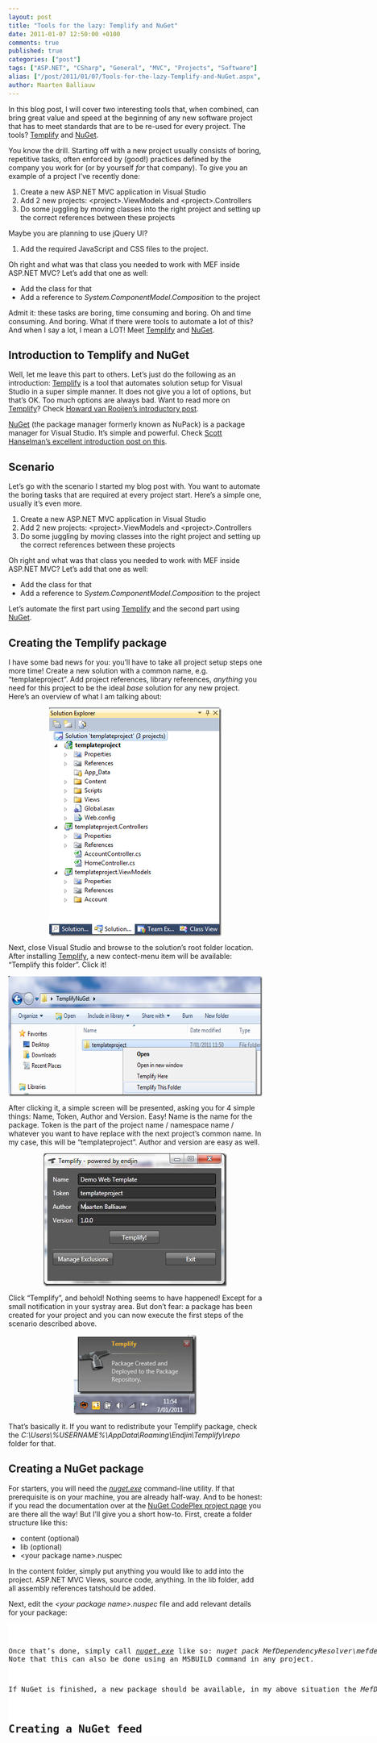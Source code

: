 ```yaml
---
layout: post
title: "Tools for the lazy: Templify and NuGet"
date: 2011-01-07 12:50:00 +0100
comments: true
published: true
categories: ["post"]
tags: ["ASP.NET", "CSharp", "General", "MVC", "Projects", "Software"]
alias: ["/post/2011/01/07/Tools-for-the-lazy-Templify-and-NuGet.aspx", "/post/2011/01/07/tools-for-the-lazy-templify-and-nuget.aspx"]
author: Maarten Balliauw
---
```

<p>In this blog post, I will cover two interesting tools that, when combined, can bring great value and speed at the beginning of any new software project that has to meet standards that are to be re-used for every project. The tools? <a href="http://opensource.endjin.com/templify/">Templify</a> and <a href="http://nuget.codeplex.com/">NuGet</a>.</p>
<p>You know the drill. Starting off with a new project usually consists of boring, repetitive tasks, often enforced by (good!) practices defined by the company you work for (or by yourself <em>for</em> that company). To give you an example of a project I&rsquo;ve recently done:</p>
<ol>
<li>Create a new ASP.NET MVC application in Visual Studio</li>
<li>Add 2 new projects: &lt;project&gt;.ViewModels and &lt;project&gt;.Controllers</li>
<li>Do some juggling by moving classes into the right project and setting up the correct references between these projects</li>
</ol>
<p>Maybe you are planning to use jQuery UI?</p>
<ol>
<li>Add the required JavaScript and CSS files to the project.</li>
</ol>
<p>Oh right and what was that class you needed to work with MEF inside ASP.NET MVC? Let&rsquo;s add that one as well:</p>
<ul>
<li>Add the class for that</li>
<li>Add a reference to <em>System.ComponentModel.Composition</em> to the project</li>
</ul>
<p>Admit it: these tasks are boring, time consuming and boring. Oh and time consuming. And boring. What if there were tools to automate a lot of this? And when I say a lot, I mean a LOT! Meet <a href="http://opensource.endjin.com/templify/">Templify</a> and <a href="http://nuget.codeplex.com/">NuGet</a>.</p>
<h2>Introduction to Templify and NuGet</h2>
<p>Well, let me leave this part to others. Let&rsquo;s just do the following as an introduction: <a href="http://opensource.endjin.com/templify/">Templify</a> is a tool that automates solution setup for Visual Studio in a super simple manner. It does not give you a lot of options, but that&rsquo;s OK. Too much options are always bad. Want to read more on <a href="http://opensource.endjin.com/templify/">Templify</a>? Check <a href="http://blog.endjin.com/2010/10/introducing-templify/">Howard van Rooijen&rsquo;s introductory post</a>.</p>
<p><a href="http://nuget.codeplex.com/">NuGet</a> (the package manager formerly known as NuPack) is a package manager for Visual Studio. It&rsquo;s simple and powerful. Check <a href="http://www.hanselman.com/blog/IntroducingNuPackPackageManagementForNETAnotherPieceOfTheWebStack.aspx">Scott Hanselman&rsquo;s excellent introduction post on this</a>.</p>
<h2>Scenario</h2>
<p>Let&rsquo;s go with the scenario I started my blog post with. You want to automate the boring tasks that are required at every project start. Here&rsquo;s a simple one, usually it&rsquo;s even more.</p>
<ol>
<li>Create a new ASP.NET MVC application in Visual Studio</li>
<li>Add 2 new projects: &lt;project&gt;.ViewModels and &lt;project&gt;.Controllers</li>
<li>Do some juggling by moving classes into the right project and setting up the correct references between these projects</li>
</ol>
<p>Oh right and what was that class you needed to work with MEF inside ASP.NET MVC? Let&rsquo;s add that one as well:</p>
<ul>
<li>Add the class for that</li>
<li>Add a reference to <em>System.ComponentModel.Composition</em> to the project</li>
</ul>
<p>Let&rsquo;s automate the first part using <a href="http://opensource.endjin.com/templify/">Templify</a> and the second part using <a href="http://nuget.codeplex.com/">NuGet</a>.</p>
<h2>Creating the Templify package</h2>
<p>I have some bad news for you: you&rsquo;ll have to take all project setup steps one more time! Create a new solution with a common name, e.g. &ldquo;templateproject&rdquo;. Add project references, library references, <em>anything</em> you need for this project to be the ideal <em>base</em> solution for any new project. Here&rsquo;s an overview of what I am talking about:</p>
<p><a href="/images/image_87.png"><img style="background-image: none; border-bottom: 0px; border-left: 0px; padding-left: 0px; padding-right: 0px; display: block; float: none; margin-left: auto; border-top: 0px; margin-right: auto; border-right: 0px; padding-top: 0px" title="Create new Templify project" src="/images/image_thumb_57.png" border="0" alt="Create new Templify project" width="342" height="453" /></a></p>
<p>Next, close Visual Studio and browse to the solution&rsquo;s root folder location. After installing <a href="http://opensource.endjin.com/templify/">Templify</a>, a new contect-menu item will be available: &ldquo;Templify this folder&rdquo;. Click it!</p>
<p><a href="/images/image_88.png"><img style="background-image: none; border-bottom: 0px; border-left: 0px; padding-left: 0px; padding-right: 0px; display: block; float: none; margin-left: auto; border-top: 0px; margin-right: auto; border-right: 0px; padding-top: 0px" title="Templify this folder" src="/images/image_thumb_58.png" border="0" alt="Templify this folder" width="620" height="239" /></a></p>
<p>After clicking it, a simple screen will be presented, asking you for 4 simple things: Name, Token, Author and Version. Easy! Name is the name for the package. Token is the part of the project name / namespace name / whatever you want to have replace with the next project&rsquo;s common name. In my case, this will be &ldquo;templateproject&rdquo;. Author and version are easy as well.</p>
<p><a href="/images/image_89.png"><img style="background-image: none; border-bottom: 0px; border-left: 0px; padding-left: 0px; padding-right: 0px; display: block; float: none; margin-left: auto; border-top: 0px; margin-right: auto; border-right: 0px; padding-top: 0px" title="Templify main screen" src="/images/image_thumb_59.png" border="0" alt="Templify main screen" width="364" height="264" /></a></p>
<p>Click &ldquo;Templify&rdquo;, and behold! Nothing seems to have happened! Except for a small notification in your systray area. But don&rsquo;t fear: a package has been created for your project and you can now execute the first steps of the scenario described above.</p>
<p><a href="/images/image_90.png"><img style="background-image: none; border-bottom: 0px; border-left: 0px; padding-left: 0px; padding-right: 0px; display: block; float: none; margin-left: auto; border-top: 0px; margin-right: auto; border-right: 0px; padding-top: 0px" title="Templify package created" src="/images/image_thumb_60.png" border="0" alt="Templify package created" width="244" height="159" /></a></p>
<p>That&rsquo;s basically it. If you want to redistribute your Templify package, check the <em>C:\Users\%USERNAME%\AppData\Roaming\Endjin\Templify\repo</em>&nbsp; folder for that.</p>
<h2>Creating a NuGet package</h2>
<p>For starters, you will need the <em><a href="http://nuget.codeplex.com/releases/52018/download/184132">nuget.exe</a></em> command-line utility. If that prerequisite is on your machine, you are already half-way. And to be honest: if you read the documentation over at the <a href="http://nuget.codeplex.com/documentation?title=Creating%20a%20Package">NuGet CodePlex project page</a> you are there all the way! But I&rsquo;ll give you a short how-to. First, create a folder structure like this:</p>
<ul>
<li>content (optional)</li>
<li>lib (optional)</li>
<li>&lt;your package name&gt;.nuspec</li>
</ul>
<p>In the content folder, simply put anything you would like to add into the project. ASP.NET MVC Views, source code, anything. In the lib folder, add all assembly references tatshould be added.</p>
<p>Next, edit the<em> &lt;your package name&gt;.nuspec</em> file and add relevant details for your package:</p>
<div id="scid:9D7513F9-C04C-4721-824A-2B34F0212519:f0c3416e-1ab2-43ab-9551-28dd2bdb7b9a" class="wlWriterEditableSmartContent" style="padding-bottom: 0px; margin: 0px; padding-left: 0px; padding-right: 0px; display: inline; float: none; padding-top: 0px">
<pre style="background-color: white; width: 742px; height: 222px; overflow: auto;"><div><!--

Code highlighting produced by Actipro CodeHighlighter (freeware)
http://www.CodeHighlighter.com/

--><span style="color: #008080;"> 1</span> <span style="color: #0000FF;">&lt;?</span><span style="color: #FF00FF;">xml version="1.0"</span><span style="color: #0000FF;">?&gt;</span><span style="color: #000000;">
</span><span style="color: #008080;"> 2</span> <span style="color: #0000FF;">&lt;</span><span style="color: #800000;">package </span><span style="color: #FF0000;">xmlns:xsi</span><span style="color: #0000FF;">="http://www.w3.org/2001/XMLSchema-instance"</span><span style="color: #FF0000;">
</span><span style="color: #008080;"> 3</span> <span style="color: #FF0000;">         xmlns:xsd</span><span style="color: #0000FF;">="http://www.w3.org/2001/XMLSchema"</span><span style="color: #0000FF;">&gt;</span><span style="color: #000000;">
</span><span style="color: #008080;"> 4</span> <span style="color: #000000;">  </span><span style="color: #0000FF;">&lt;</span><span style="color: #800000;">metadata </span><span style="color: #FF0000;">xmlns</span><span style="color: #0000FF;">="http://schemas.microsoft.com/packaging/2010/07/nuspec.xsd"</span><span style="color: #0000FF;">&gt;</span><span style="color: #000000;">
</span><span style="color: #008080;"> 5</span> <span style="color: #000000;">    </span><span style="color: #0000FF;">&lt;</span><span style="color: #800000;">id</span><span style="color: #0000FF;">&gt;</span><span style="color: #000000;">MefDependencyResolver</span><span style="color: #0000FF;">&lt;/</span><span style="color: #800000;">id</span><span style="color: #0000FF;">&gt;</span><span style="color: #000000;">
</span><span style="color: #008080;"> 6</span> <span style="color: #000000;">    </span><span style="color: #0000FF;">&lt;</span><span style="color: #800000;">version</span><span style="color: #0000FF;">&gt;</span><span style="color: #000000;">0.0.1</span><span style="color: #0000FF;">&lt;/</span><span style="color: #800000;">version</span><span style="color: #0000FF;">&gt;</span><span style="color: #000000;">
</span><span style="color: #008080;"> 7</span> <span style="color: #000000;">    </span><span style="color: #0000FF;">&lt;</span><span style="color: #800000;">authors</span><span style="color: #0000FF;">&gt;</span><span style="color: #000000;">Maarten Balliauw</span><span style="color: #0000FF;">&lt;/</span><span style="color: #800000;">authors</span><span style="color: #0000FF;">&gt;</span><span style="color: #000000;">
</span><span style="color: #008080;"> 8</span> <span style="color: #000000;">    </span><span style="color: #0000FF;">&lt;</span><span style="color: #800000;">requireLicenseAcceptance</span><span style="color: #0000FF;">&gt;</span><span style="color: #000000;">false</span><span style="color: #0000FF;">&lt;/</span><span style="color: #800000;">requireLicenseAcceptance</span><span style="color: #0000FF;">&gt;</span><span style="color: #000000;">
</span><span style="color: #008080;"> 9</span> <span style="color: #000000;">    </span><span style="color: #0000FF;">&lt;</span><span style="color: #800000;">description</span><span style="color: #0000FF;">&gt;</span><span style="color: #000000;">MefDependencyResolver</span><span style="color: #0000FF;">&lt;/</span><span style="color: #800000;">description</span><span style="color: #0000FF;">&gt;</span><span style="color: #000000;">
</span><span style="color: #008080;">10</span> <span style="color: #000000;">    </span><span style="color: #0000FF;">&lt;</span><span style="color: #800000;">summary</span><span style="color: #0000FF;">&gt;</span><span style="color: #000000;">MefDependencyResolver</span><span style="color: #0000FF;">&lt;/</span><span style="color: #800000;">summary</span><span style="color: #0000FF;">&gt;</span><span style="color: #000000;">
</span><span style="color: #008080;">11</span> <span style="color: #000000;">    </span><span style="color: #0000FF;">&lt;</span><span style="color: #800000;">language</span><span style="color: #0000FF;">&gt;</span><span style="color: #000000;">en-US</span><span style="color: #0000FF;">&lt;/</span><span style="color: #800000;">language</span><span style="color: #0000FF;">&gt;</span><span style="color: #000000;">
</span><span style="color: #008080;">12</span> <span style="color: #000000;">  </span><span style="color: #0000FF;">&lt;/</span><span style="color: #800000;">metadata</span><span style="color: #0000FF;">&gt;</span><span style="color: #000000;">
</span><span style="color: #008080;">13</span> <span style="color: #0000FF;">&lt;/</span><span style="color: #800000;">package</span><span style="color: #0000FF;">&gt;</span></div></pre>
<!-- Code inserted with Steve Dunn's Windows Live Writer Code Formatter Plugin.  http://dunnhq.com --></div>
<p>Once that&rsquo;s done, simply call <a href="http://nuget.codeplex.com/releases/52018/download/184132"><em>nuget.exe</em></a> like so: <em>nuget pack MefDependencyResolver\mefdependencyresolver.nuspec <br /></em>Note that this can also be done using an MSBUILD command in any project.</p>
<p>If NuGet is finished, a new package should be available, in my above situation the <em>MefDependencyResolver.0.0.1.nupkg</em> file is generated.</p>
<h2>Creating a NuGet feed</h2>
<p>This one&rsquo;s easy. You can use an OData feed (see <a title="http://geekswithblogs.net/michelotti/archive/2010/11/10/create-a-full-local-nuget-repository-with-powershell.aspx" href="http://geekswithblogs.net/michelotti/archive/2010/11/10/create-a-full-local-nuget-repository-with-powershell.aspx">here</a> and <a title="http://maleevdimka.com/post/NuGetPart-2-Creating-your-own-feeds.aspx" href="http://maleevdimka.com/post/NuGetPart-2-Creating-your-own-feeds.aspx">here</a>), but what&rsquo;s even easier: just copy all packages to a folder or network share and point Visual Studio there. Fire up those Visual Studio settings, find the<em> Package Manager</em> node and add your local or network package folder:</p>
<p><a href="/images/image_91.png"><img style="background-image: none; border-bottom: 0px; border-left: 0px; padding-left: 0px; padding-right: 0px; display: block; float: none; margin-left: auto; border-top: 0px; margin-right: auto; border-right: 0px; padding-top: 0px" title="Creating a NuGet feed" src="/images/image_thumb_61.png" border="0" alt="Creating a NuGet feed" width="761" height="444" /></a></p>
<p>Done!</p>
<h2>Behold! A new project!</h2>
<p>So you took all the effort in creating a <a href="http://opensource.endjin.com/templify/">Templify</a> and <a href="http://nuget.codeplex.com/">NuGet</a> package. Good! Here&rsquo;s how you can benefit. Whenever a new project should be started, open op an Explorer window, create a new folder, right-click it and select &ldquo;Templify here&rdquo;. Fill out the name of the new project (I chose &ldquo;ProjectCool&rdquo; because that implies I&rsquo;m working on a cool project and cool projects are fun!). Select the template to deploy. Next, click &ldquo;Deploy template&rdquo;.</p>
<p><a href="/images/image_92.png"><img style="background-image: none; border-bottom: 0px; border-left: 0px; padding-left: 0px; padding-right: 0px; display: block; float: none; margin-left: auto; border-top: 0px; margin-right: auto; border-right: 0px; padding-top: 0px" title="Templify Deploy Template" src="/images/image_thumb_62.png" border="0" alt="Templify Deploy Template" width="364" height="264" /></a></p>
<p>Open up the folder you just created and behold: &ldquo;ProjectCool&rdquo; has been created and my first 3 boring tasks are now gone. If I don&rsquo;t tell my boss I have this tool, I can actually sleep for the rest of the day and pretend I have done this manually!</p>
<p><a href="/images/image_93.png"><img style="background-image: none; border-bottom: 0px; border-left: 0px; padding-left: 0px; padding-right: 0px; display: block; float: none; margin-left: auto; border-top: 0px; margin-right: auto; border-right: 0px; padding-top: 0px" title="ProjectCool has been Templified!" src="/images/image_thumb_63.png" border="0" alt="ProjectCool has been Templified!" width="604" height="128" /></a></p>
<p>Next, open up &ldquo;ProjectCool&rdquo; in Visual Studio. Right-click the ASP.NET MVC project and select &ldquo;Add library package reference&hellip;&rdquo;.</p>
<p><a href="/images/image_94.png"><img style="background-image: none; border-bottom: 0px; border-left: 0px; padding-left: 0px; padding-right: 0px; display: block; float: none; margin-left: auto; border-top: 0px; margin-right: auto; border-right: 0px; padding-top: 0px" title="Add library package reference" src="/images/image_thumb_64.png" border="0" alt="Add library package reference" width="244" height="221" /></a></p>
<p>Select the feed you just created and simply pick the packages to install into this application. Need a specific set of DiaplayTemplates? Create a package for those. Need the company CSS styles for complex web applications? Create a package for that! Need jQuery UI? Create a package for that!</p>
<p><a href="/images/image_95.png"><img style="background-image: none; border-bottom: 0px; border-left: 0px; padding-left: 0px; padding-right: 0px; display: block; float: none; margin-left: auto; border-top: 0px; margin-right: auto; border-right: 0px; padding-top: 0px" title="Install NuGet package" src="/images/image_thumb_65.png" border="0" alt="Install NuGet package" width="244" height="124" /></a></p>
<h2>Conclusion</h2>
<p>I&rsquo;m totally going for this approach! It speeds up initial project creation without the overhead of maintaining automation packages and such. Using simple tooling that is easy to understand, anyone on your project team can take this approach, both for company-wide Templify and NuGet packages, as well as individual packages.</p>
<p>Personally, I would like to see these two products combined into one, in the scenario outlined <a href="http://nuget.codeplex.com/Thread/View.aspx?ThreadId=240534">here</a>. However I would already be happy if I could also create a company-wide &ldquo;Templify&rdquo; feed, ideally integrated with the NuGet tooling.</p>
<p>For fun and leasure, I packaged everything I created in this blog post: <a href="/files/2011/1/TemplifyNuGet.zip">TemplifyNuGet.zip (508.23 kb)</a></p>

{% include imported_disclaimer.html %}

